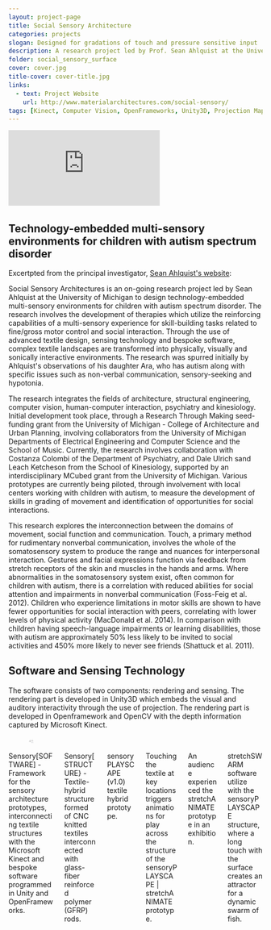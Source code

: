 ```yaml
---
layout: project-page
title: Social Sensory Architecture
categories: projects
slogan: Designed for gradations of touch and pressure sensitive input
description: A research project led by Prof. Sean Ahlquist at the University of Michigan to design technology-embedded multi-sensory environments for children with autism spectrum disorder.
folder: social_sensory_surface
cover: cover.jpg
title-cover: cover-title.jpg
links:
  - text: Project Website
    url: http://www.materialarchitectures.com/social-sensory/
tags: [Kinect, Computer Vision, OpenFrameworks, Unity3D, Projection Mapping]
---
```

<div class="video-container">
    <iframe src="https://www.youtube.com/embed/_-piBtnnZXw" frameborder="0" allowfullscreen></iframe>
</div>
<h2>Technology-embedded multi-sensory environments for children with autism spectrum disorder</h2>
Excertpted from the principal investigator, <a href="http://www.materialarchitectures.com/social-sensory/">Sean Ahlquist's website</a>:
<div class="quote message">
    <div class="message-body">
    <p>Social Sensory Architectures is an on-going research project led by Sean Ahlquist at the University of Michigan to design technology-embedded multi-sensory environments for children with autism spectrum disorder. The research involves the development of therapies which utilize the reinforcing capabilities of a multi-sensory experience for skill-building tasks related to fine/gross motor control and social interaction. Through the use of advanced textile design, sensing technology and bespoke software, complex textile landscapes are transformed into physically, visually and sonically interactive environments. The research was spurred initially by Ahlquist's observations of his daughter Ara, who has  autism along with specific issues such as non-verbal communication, sensory-seeking and hypotonia.</p>
    <p>The research integrates the fields of architecture, structural engineering, computer vision, human-computer interaction, psychiatry and kinesiology. Initial development took place, through a Research Through Making seed-funding grant from the University of Michigan - College of Architecture and Urban Planning, involving collaborators from the University of Michigan Departments of Electrical Engineering and Computer Science and the School of Music. Currently, the research involves collaboration with Costanza Colombi of the Department of Psychiatry, and Dale Ulrich sand Leach Ketcheson from the School of Kinesiology, supported by an interdisciplinary MCubed grant from the University of Michigan. Various prototypes are currently being piloted, through involvement with local centers working with children with autism, to measure the development of skills in grading of movement and identification of opportunities for social interactions.</p>
    <p>This research explores the interconnection between the domains of movement, social function and communication. Touch, a primary method for rudimentary nonverbal communication, involves the whole of the somatosensory system to produce the range and nuances for interpersonal interaction. Gestures and facial expressions function via feedback from stretch receptors of the skin and muscles in the hands and arms. Where abnormalities in the somatosensory system exist, often common for children with autism, there is a correlation with reduced abilities for social attention and impairments in nonverbal communication (Foss-Feig et al. 2012). Children who experience limitations in motor skills are shown to have fewer opportunities for social interaction with peers, correlating with lower levels of physical activity (MacDonald et al. 2014). In comparison with children having speech-language impairments or learning disabilities, those with autism are approximately 50% less likely to be invited to social activities and 450% more likely to never see friends (Shattuck et al. 2011).</p>
    </div>
</div>

<h2>Software and Sensing Technology</h2>
The software consists of two components: rendering and sensing. The rendering part is developed in Unity3D which embeds the visual and auditory interactivity through the use of projection. The rendering part is developed in Openframework and OpenCV with the depth information captured by Microsoft Kinect.

<div class="columns is-multiline">
    <div class="column is-half">
        <div class="card no-box-shadow">
            <div class="card-image">
                <figure class="image">
                    <img src="/assets/images/projects/social_sensory_surface/software.jpg">
                </figure>
            </div>
            <div class="card-content">
                Sensory[SOFTWARE] - Framework for the sensory architecture prototypes, interconnecting textile structures with the Microsoft Kinect and bespoke software programmed in Unity and OpenFrameworks.
            </div>
        </div>
    </div>
    <div class="column is-half">
        <div class="card no-box-shadow">
            <div class="card-image">
                <figure class="image">
                    <img src="/assets/images/projects/social_sensory_surface/structure.jpg">
                </figure>
            </div>
            <div class="card-content">
                Sensory[STRUCTURE} - Textile-hybrid structure formed of CNC knitted textiles interconnected with glass-fiber reinforced polymer (GFRP) rods.
            </div>
        </div>
    </div>
    <div class="column is-half">
        <div class="card no-box-shadow">
            <div class="card-image">
                <figure class="image">
                    <img src="/assets/images/projects/social_sensory_surface/playscape.jpg">
                </figure>
            </div>
            <div class="card-content">
                sensoryPLAYSCAPE (v1.0) textile hybrid prototype. 
            </div>
        </div>
    </div>
    <div class="column is-half">
        <div class="card no-box-shadow">
            <div class="card-image">
                <figure class="image">
                    <img src="/assets/images/projects/social_sensory_surface/stretchplay.jpg">
                </figure>
            </div>
            <div class="card-content">
                Touching the textile at key locations triggers animations for play across the structure of the sensoryPLAYSCAPE | stretchANIMATE prototype.
            </div>
        </div>
    </div>
    <div class="column is-half">
        <div class="card no-box-shadow">
            <div class="card-image">
                <figure class="image">
                    <img src="/assets/images/projects/social_sensory_surface/play.jpg">
                </figure>
            </div>
            <div class="card-content">
                An audience experienced the stretchANIMATE prototype in an exhibition.
            </div>
        </div>
    </div>
    <div class="column is-half">
        <div class="card no-box-shadow">
            <div class="card-image">
                <figure class="image">
                    <img src="/assets/images/projects/social_sensory_surface/swarm.jpg">
                </figure>
            </div>
            <div class="card-content">
                stretchSWARM software utilize with the sensoryPLAYSCAPE structure, where a long touch with the surface creates an attractor for a dynamic swarm of fish.
            </div>
        </div>
    </div>
</div>

